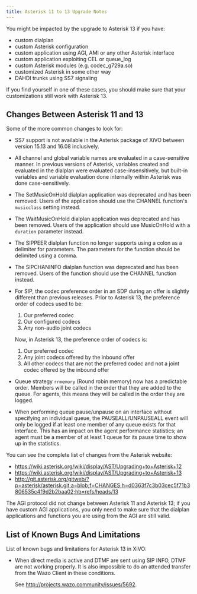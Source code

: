 ```yaml
---
title: Asterisk 11 to 13 Upgrade Notes
---
```


You might be impacted by the upgrade to Asterisk 13 if you have:

-   custom dialplan
-   custom Asterisk configuration
-   custom application using AGI, AMI or any other Asterisk interface
-   custom application exploiting CEL or queue\_log
-   custom Asterisk modules (e.g. codec\_g729a.so)
-   customized Asterisk in some other way
-   DAHDI trunks using SS7 signaling

If you find yourself in one of these cases, you should make sure that
your customizations still work with Asterisk 13.

## <a name="changes-between-asterisk-11-and-13"></a>Changes Between Asterisk 11 and 13

Some of the more common changes to look for:

-   SS7 support is not available in the Asterisk package of XiVO between
    version 15.13 and 16.08 inclusively.
-   All channel and global variable names are evaluated in a
    case-sensitive manner. In previous versions of Asterisk, variables
    created and evaluated in the dialplan were evaluated
    case-insensitively, but built-in variables and variable evaluation
    done internally within Asterisk was done case-sensitively.
-   The SetMusicOnHold dialplan application was deprecated and has been
    removed. Users of the application should use the CHANNEL function\'s
    `musicclass` setting instead.
-   The WaitMusicOnHold dialplan application was deprecated and has been
    removed. Users of the application should use MusicOnHold with a
    `duration` parameter instead.
-   The SIPPEER dialplan function no longer supports using a colon as a
    delimiter for parameters. The parameters for the function should be
    delimited using a comma.
-   The SIPCHANINFO dialplan function was deprecated and has been
    removed. Users of the function should use the CHANNEL function
    instead.
-   For SIP, the codec preference order in an SDP during an offer is
    slightly different than previous releases. Prior to Asterisk 13, the
    preference order of codecs used to be:

    1.  Our preferred codec
    2.  Our configured codecs
    3.  Any non-audio joint codecs

    Now, in Asterisk 13, the preference order of codecs is:

    1.  Our preferred codec
    2.  Any joint codecs offered by the inbound offer
    3.  All other codecs that are not the preferred codec and not a
        joint codec offered by the inbound offer

-   Queue strategy `rrmemory` (Round robin memory) now has a predictable
    order. Members will be called in the order that they are added to
    the queue. For agents, this means they will be called in the order
    they are logged.
-   When performing queue pause/unpause on an interface without
    specifying an individual queue, the PAUSEALL/UNPAUSEALL event will
    only be logged if at least one member of any queue exists for that
    interface. This has an impact on the agent performance statistics;
    an agent must be a member of at least 1 queue for its pause time to
    show up in the statistics.

You can see the complete list of changes from the Asterisk website:

-   <https://wiki.asterisk.org/wiki/display/AST/Upgrading+to+Asterisk+12>
-   <https://wiki.asterisk.org/wiki/display/AST/Upgrading+to+Asterisk+13>
-   <http://git.asterisk.org/gitweb/?p=asterisk/asterisk.git;a=blob;f=CHANGES;h=d0363f7c3b03cec5f71b3806535c4f9d2b2baa02;hb=refs/heads/13>

The AGI protocol did not change between Asterisk 11 and Asterisk 13; if
you have custom AGI applications, you only need to make sure that the
dialplan applications and functions you are using from the AGI are still
valid.

## <a name="list-of-known-bugs-and-limitations"></a>List of Known Bugs And Limitations

List of known bugs and limitations for Asterisk 13 in XiVO:

-   When direct media is active and DTMF are sent using SIP INFO, DTMF
    are not working properly. It is also impossible to do an attended
    transfer from the Wazo Client in these conditions.

    See <http://projects.wazo.community/issues/5692>.
